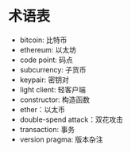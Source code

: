 # 术语表

 - bitcoin: 比特币
 - ethereum: 以太坊
 - code point: 码点
 - subcurrency: 子货币
 - keypair: 密钥对
 - light client: 轻客户端
 - constructor: 构造函数
 - ether：以太币
 - double-spend attack：双花攻击
 - transaction: 事务
 - version pragma: 版本杂注
